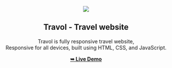 <div align="center">

  
  <img src="./readme-images/logo-light.png" />

  <h2 align="center">Travol - Travel website</h2>

  Travol is fully responsive travel website, <br />Responsive for all devices, built using HTML, CSS, and JavaScript.

  <a href="https://travol-website.netlify.app/"><strong>➥ Live Demo</strong></a>

</div>


